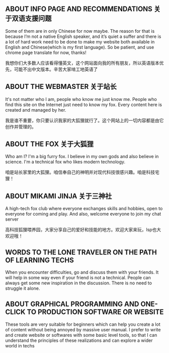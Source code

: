 ## ABOUT INFO PAGE AND RECOMMENDATIONS 关于双语支援问题
Some of them are in only Chinese for now maybe. The reason for that is because I’m not a native English speaker, and it’s quiet a suffer and there is a lot of hard work need to be done to make my website both available in English and Chinese(which is my first language). So be patient, and use chrome page translate for now, thanks!

我想你们大多数人应该看得懂英文，这个网站面向我的所有朋友，所以英语版本优先，可能不出中文版本。辛苦大家啃工地英语了

## ABOUT THE WEBMASTER 关于站长
It's not matter who I am, people who know me just know me. People who find this site on the Internet just need to know my fox. Every content here is created and managed by her.

我是谁不重要，你只要认识我家的大狐狸就行了。这个网站上的一切内容都是由它创作并管理的。

## ABOUT THE FOX 关于大狐狸
Who am I? I'm a big furry fox. I believe in my own gods and also believe in science. I'm a technical fox who likes modern technology.

咱是站长家里的大狐狸。咱信奉自己的神明并对现代科技很感兴趣。咱是科技宅狸！

## ABOUT MIKAMI JINJA 关于三神社
A high-tech fox club where everyone exchanges skills and hobbies, open to everyone for coming and play. And also, welcome everyone to join my chat server

高科技狐狸喂养园，大家分享自己的爱好和技能的地方。欢迎大家来玩，lsp也大欢迎哦！

## WORDS TO THE LONE TRAVELER ON THE PATH OF LEARNING TECHS
When you encounter difficulties, go and discuss them with your friends. It will help in some way even if your friend is not a technical. People can always get some new inspiration in the discussion. There is no need to struggle it alone.

## ABOUT GRAPHICAL PROGRAMMING AND ONE-CLICK TO PRODUCTION SOFTWARE OR WEBSITE
These tools are very suitable for beginners which can help you create a lot of content without being annoyed by massive user manual. I prefer to write and create website or softwares with some basic level tools, so that I can understand the principles of these realizations and can explore a wider world in techs